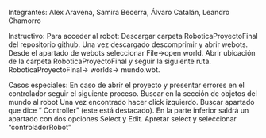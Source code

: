 Integrantes: Alex Aravena, Samira Becerra, Álvaro Catalán, Leandro Chamorro

Instructivo:
Para acceder al robot:
Descargar carpeta RoboticaProyectoFinal del repositorio github.
Una vez descargado descomprimir y abrir webots.
Desde el apartado de webots seleccionar File->open world.
Abrir ubicación de la carpeta RoboticaProyectoFinal y seguir la siguiente ruta.
RoboticaProyectoFinal-> worlds-> mundo.wbt.

Casos especiales:
En caso de abrir el proyecto y presentar errores en el controlador seguir el siguiente proceso.
Buscar en la sección de objetos del mundo al robot 
Una vez encontrado hacer click izquierdo.
Buscar apartado que dice “ Controller” (este está destacado).
En la parte inferior saldrá un apartado con dos opciones Select y Edit.
Apretar select y seleccionar “controladorRobot”

